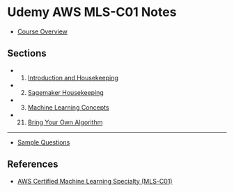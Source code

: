 # Udemy AWS MLS-C01 Notes

- [Course Overview](./overview.md)

## Sections

- 1. [Introduction and Housekeeping](./01_introduction_and_housekeeping.md)
- 2. [Sagemaker Housekeeping](./02_sagemaker_housekeeping.md)
- 3. [Machine Learning Concepts](./03_ml_concepts.md)
- 21. [Bring Your Own Algorithm](./21_bringing_your_own_algorithm.md)

---

- [Sample Questions](./sample_questions.md)

## References

- [AWS Certified Machine Learning Specialty (MLS-C01)](https://www.udemy.com/course/aws-machine-learning-a-complete-guide-with-python/)

